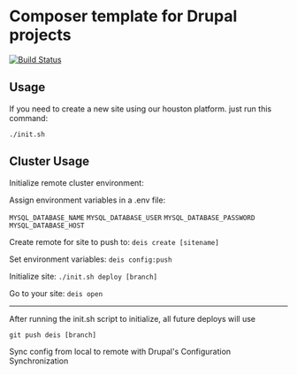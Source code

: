# Composer template for Drupal projects

[![Build Status](https://travis-ci.org/drupal-composer/drupal-project.svg?branch=8.x)](https://travis-ci.org/drupal-composer/drupal-project)

## Usage

If you need to create a new site using our houston platform. just run this command:

`./init.sh`

## Cluster Usage

Initialize remote cluster environment: 

Assign environment variables in a .env file:

`MYSQL_DATABASE_NAME`
`MYSQL_DATABASE_USER`
`MYSQL_DATABASE_PASSWORD`
`MYSQL_DATABASE_HOST`

Create remote for site to push to: `deis create [sitename]`

Set environment variables: `deis config:push`

Initialize site: `./init.sh deploy [branch]`

Go to your site: `deis open`

---

After running the init.sh script to initialize, all future deploys will use

`git push deis [branch]`

Sync config from local to remote with Drupal's Configuration Synchronization

